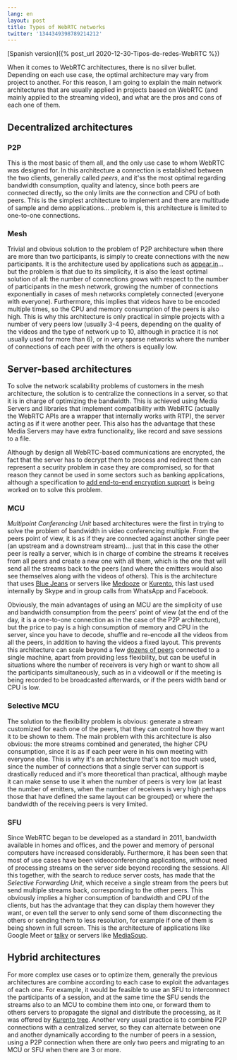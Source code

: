 ```yaml
---
lang: en
layout: post
title: Types of WebRTC networks
twitter: '1344349398789214212'
---
```


[Spanish version]({% post_url 2020-12-30-Tipos-de-redes-WebRTC %})

When it comes to WebRTC architectures, there is no silver bullet. Depending on
each use case, the optimal architecture may vary from project to another. For
this reason, I am going to explain the main network architectures that are
usually applied in projects based on WebRTC (and mainly applied to the streaming
video), and what are the pros and cons of each one of them.

## Decentralized architectures

### P2P

This is the most basic of them all, and the only use case to whom WebRTC was
designed for. In this architecture a connection is established between the two
clients, generally called *peers*, and it'ss the most optimal regarding
bandwidth consumption, quality and latency, since both peers are connected
directly, so the only limits are the connection and CPU of both peers. This is
the simplest architecture to implement and there are multitude of sample and
demo applications... problem is, this architecture is limited to one-to-one
connections.

### Mesh

Trivial and obvious solution to the problem of P2P architecture when there are
more than two participants, is simply to create connections with the new
participants. It is the architecture used by applications such as
[appear.in](https://appear.in/)... but the problem is that due to its
simplicity, it is also the least optimal solution of all: the number of
connections grows with respect to the number of participants in the mesh
network, growing the number of connections exponentially in cases of mesh
networks completely connected (everyone with everyone). Furthermore, this
implies that videos have to be encoded multiple times, so the CPU and memory
consumption of the peers is also high. This is why this architecture is only
practical in simple projects with a number of very peers low (usually 3-4 peers,
depending on the quality of the videos and the type of network up to 10,
although in practice it is not usually used for more than 6), or in very
sparse networks where the number of connections of each peer with the others is
equally low.

## Server-based architectures

To solve the network scalability problems of customers in the mesh architecture,
the solution is to centralize the connections in a server, so that it is in
charge of optimizing the bandwidth. This is achieved using Media Servers and
libraries that implement compatibility with WebRTC (actually the WebRTC APIs are
a wrapper that internally works with RTP), the server acting as if it were
another peer. This also has the advantage that these Media Servers may have
extra functionality, like record and save sessions to a file.

Although by design all WebRTC-based communications are encrypted, the fact that
the server has to decrypt them to process and redirect them can represent a
security problem in case they are compromised, so for that reason they cannot be
used in some sectors such as banking applications, although a specification to
[add end-to-end encryption support](https://www.callstats.io/blog/2018/06/01/examining-srtp-double-encryption-procedures-for-selective-forwarding-perc)
is being worked on to solve this problem.

### MCU

*Multipoint Conferencing Unit* based architectures were the first in trying to
solve the problem of bandwidth in video conferencing multiple. From the peers
point of view, it is as if they are connected against another single peer (an
upstream and a downstream stream)... just that in this case the other peer is
really a server, which is in charge of combine the streams it receives from all
peers and create a new one with all them, which is the one that will send all
the streams back to the peers (and where the emitters would also see themselves
along with the videos of others). This is the architecture that uses
[Blue Jeans](http://bluejeans.com/) or servers like
[Medooze](http://www.medooze.com/) or [Kurento](https://www.kurento.org/), this
last used internally by Skype and in group calls from WhatsApp and Facebook.

Obviously, the main advantages of using an MCU are the simplicity of use and
bandwidth consumption from the peers' point of view (at the end of the day, it
is a one-to-one connection as in the case of the P2P architecture), but the
price to pay is a high consumption of memory and CPU in the server, since you
have to decode, shuffle and re-encode all the videos from all the peers, in
addition to having the videos a fixed layout. This prevents this architecture
can scale beyond a few
[dozens of peers](https://www.kurento.org/blog/kurento-media-server-690-libnicer-and-performant)
connected to a single machine, apart from providing less flexibility, but can be
useful in situations where the number of receivers is very high or want to show
all the participants simultaneously, such as in a videowall or if the meeting is
being recorded to be broadcasted afterwards, or if the peers width band or CPU
is low.

### Selective MCU

The solution to the flexibility problem is obvious: generate a stream customized
for each one of the peers, that they can control how they want it to be shown to
them. The main problem with this architecture is also obvious: the more streams
combined and generated, the higher CPU consumption, since it is as if each peer
were in his own meeting with everyone else. This is why it's an architecture
that's not too much used, since the number of connections that a single server
can support is drastically reduced and it's more theoretical than practical,
although maybe it can make sense to use it when the number of peers is very low
(at least the number of emitters, when the number of receivers is very high
perhaps those that have defined the same layout can be grouped) or where the
bandwidth of the receiving peers is very limited.

### SFU

Since WebRTC began to be developed as a standard in 2011, bandwidth available in
homes and offices, and the power and memory of personal computers have increased
considerably. Furthermore, it has been seen that most of use cases have been
videoconferencing applications, without need of processing streams on the server
side beyond recording the sessions. All this together, with the search to reduce
server costs, has made that the *Selective Forwarding Unit*, which receive a
single stream from the peers but send multiple streams back, corresponding to
the other peers. This obviously implies a higher consumption of bandwidth and
CPU of the clients, but has the advantage that they can display them however
they want, or even tell the server to only send some of them disconnecting the
others or sending them to less resolution, for example if one of them is being
shown in full screen. This is the architecture of applications like Google Meet
or [talky](https://talky.io) or servers like [MediaSoup](https://mediasoup.org).

## Hybrid architectures

For more complex use cases or to optimize them, generally the previous
architectures are combine according to each case to exploit the advantages of
each one. For example, it would be feasible to use an SFU to interconnect the
participants of a session, and at the same time the SFU sends the streams also
to an MCU to combine them into one, or forward them to others servers to
propagate the signal and distribute the processing, as it was offered by
[Kurento tree](https://github.com/Kurento/kurento-tree). Another very usual
practice is to combine P2P connections with a centralized server, so they can
alternate between one and another dynamically according to the number of peers
in a session, using a P2P connection when there are only two peers and migrating
to an MCU or SFU when there are 3 or more.
